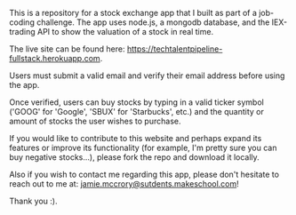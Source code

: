 This is a repository for a stock exchange app that I built as part of a job-coding challenge. The app uses node.js, a mongodb database, and the IEX-trading API to show the valuation of a stock in real time.

The live site can be found here: https://techtalentpipeline-fullstack.herokuapp.com.

Users must submit a valid email and verify their email address before using the app.

Once verified, users can buy stocks by typing in a valid ticker symbol ('GOOG' for 'Google', 'SBUX' for 'Starbucks', etc.) and the quantity or amount of stocks the user wishes to purchase.

If you would like to contribute to this website and perhaps expand its features or improve its functionality (for example, I'm pretty sure you can buy negative stocks...), please fork the repo and download it locally.

Also if you wish to contact me regarding this app, please don't hesitate to reach out to me at: jamie.mccrory@sutdents.makeschool.com!

Thank you :).

